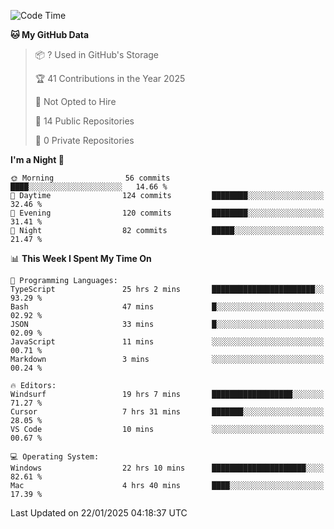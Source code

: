 <!--START_SECTION:waka-->
![Code Time](http://img.shields.io/badge/Code%20Time-6%2C556%20hrs%2043%20mins-blue)

**🐱 My GitHub Data** 

> 📦 ? Used in GitHub's Storage 
 > 
> 🏆 41 Contributions in the Year 2025
 > 
> 🚫 Not Opted to Hire
 > 
> 📜 14 Public Repositories 
 > 
> 🔑 0 Private Repositories 
 > 
**I'm a Night 🦉** 

```text
🌞 Morning                56 commits          ████░░░░░░░░░░░░░░░░░░░░░   14.66 % 
🌆 Daytime                124 commits         ████████░░░░░░░░░░░░░░░░░   32.46 % 
🌃 Evening                120 commits         ████████░░░░░░░░░░░░░░░░░   31.41 % 
🌙 Night                  82 commits          █████░░░░░░░░░░░░░░░░░░░░   21.47 % 
```


📊 **This Week I Spent My Time On** 

```text
💬 Programming Languages: 
TypeScript               25 hrs 2 mins       ███████████████████████░░   93.29 % 
Bash                     47 mins             █░░░░░░░░░░░░░░░░░░░░░░░░   02.92 % 
JSON                     33 mins             █░░░░░░░░░░░░░░░░░░░░░░░░   02.09 % 
JavaScript               11 mins             ░░░░░░░░░░░░░░░░░░░░░░░░░   00.71 % 
Markdown                 3 mins              ░░░░░░░░░░░░░░░░░░░░░░░░░   00.24 % 

🔥 Editors: 
Windsurf                 19 hrs 7 mins       ██████████████████░░░░░░░   71.27 % 
Cursor                   7 hrs 31 mins       ███████░░░░░░░░░░░░░░░░░░   28.05 % 
VS Code                  10 mins             ░░░░░░░░░░░░░░░░░░░░░░░░░   00.67 % 

💻 Operating System: 
Windows                  22 hrs 10 mins      █████████████████████░░░░   82.61 % 
Mac                      4 hrs 40 mins       ████░░░░░░░░░░░░░░░░░░░░░   17.39 % 
```


 Last Updated on 22/01/2025 04:18:37 UTC
<!--END_SECTION:waka-->

